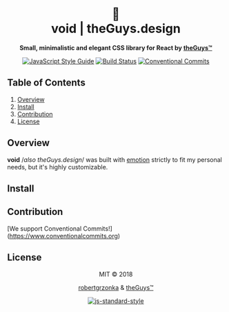 <div align="center"> 

<h1>💎<br/>
void | theGuys.design<br/></h1>
  
  **Small, minimalistic and elegant CSS library for React by <a href="https://theguys.sh">theGuys™</a>**

[![JavaScript Style Guide](https://img.shields.io/badge/code_style-standard-brightgreen.svg)](https://standardjs.com) [![Build Status](https://travis-ci.com/theguysdesign/voidjs.svg?branch=master)](https://travis-ci.com/theguysdesign/voidjs) [![Conventional Commits](https://img.shields.io/badge/Conventional%20Commits-1.0.0-yellow.svg)](https://conventionalcommits.org)

</div>

## Table of Contents
1. [Overview](#overview)
2. [Install](#install)
3. [Contribution](#contribution)
4. [License](#license)

## Overview

**void** /*also theGuys.design*/ was built with <a href="https://emotion.sh">emotion</a> strictly to fit my personal needs, but it's highly customizable.

## Install

## Contribution
[We support Conventional Commits!] (https://www.conventionalcommits.org)

## License

<div align="center">

MIT © 2018 

<a href="mailto:robert@theguys.sh">robertgrzonka</a> & <a href="https://theguys.design">theGuys™</a>

[![js-standard-style](https://cdn.rawgit.com/standard/standard/master/badge.svg)](https://github.com/standard/standard)

</div>

[1]: #overview
[2]: #install
[3]: #contribution
[3.1]: #code-of-conduct
[3.2]: #to-do
[4]: #credits
